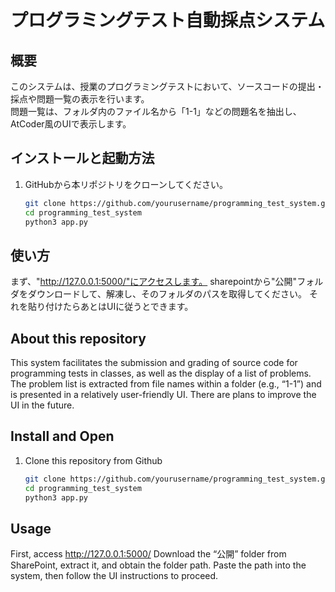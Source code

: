 # プログラミングテスト自動採点システム

## 概要
このシステムは、授業のプログラミングテストにおいて、ソースコードの提出・採点や問題一覧の表示を行います。  
問題一覧は、フォルダ内のファイル名から「1-1」などの問題名を抽出し、AtCoder風のUIで表示します。

## インストールと起動方法
1. GitHubから本リポジトリをクローンしてください。
   ```bash
   git clone https://github.com/yourusername/programming_test_system.git
   cd programming_test_system
   python3 app.py
## 使い方
まず、"http://127.0.0.1:5000/"にアクセスします。
sharepointから"公開"フォルダをダウンロードして、解凍し、そのフォルダのパスを取得してください。
それを貼り付けたらあとはUIに従うとできます。

## About this repository
This system facilitates the submission and grading of source code for programming tests in classes, as well as the display of a list of problems.
The problem list is extracted from file names within a folder (e.g., “1-1”) and is presented in a relatively user-friendly UI. There are plans to improve the UI in the future.
## Install and Open
1. Clone this repository from Github
   ```bash
   git clone https://github.com/yourusername/programming_test_system.git
   cd programming_test_system
   python3 app.py
## Usage
First, access http://127.0.0.1:5000/
Download the “公開” folder from SharePoint, extract it, and obtain the folder path.
Paste the path into the system, then follow the UI instructions to proceed.
